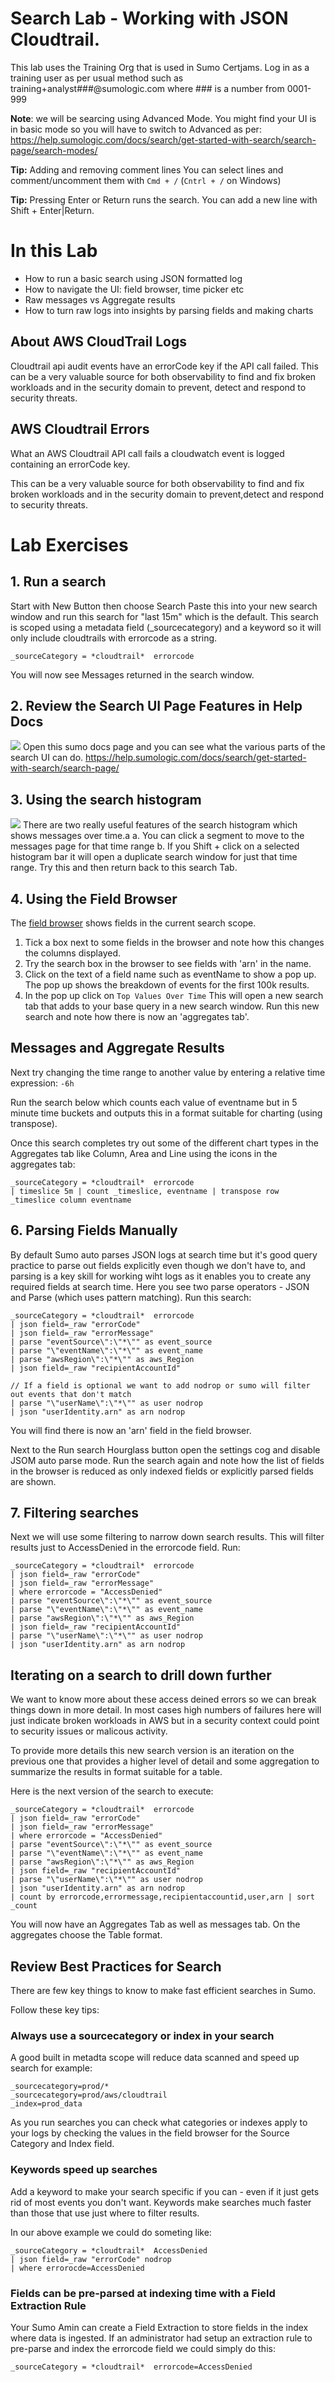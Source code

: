 # Search Lab - Working with JSON Cloudtrail.
This lab uses the Training Org that is used in Sumo Certjams.
Log in as a training user as per usual method such as training+analyst###@sumologic.com where ### is a number from 0001-999

**Note**: we will be searcing using Advanced Mode. You might find your UI is in basic mode so you will have to switch to Advanced as per: https://help.sumologic.com/docs/search/get-started-with-search/search-page/search-modes/


**Tip:** Adding and removing comment lines
You can select lines and comment/uncomment them with ```Cmd + /``` (```Cntrl + /``` on Windows)

**Tip:** Pressing Enter or Return runs the search. You can add a new line with Shift + Enter|Return.

# In this Lab
- How to run a basic search using JSON formatted log
- How to navigate the UI: field browser, time picker etc
- Raw messages vs Aggregate results
- How to turn raw logs into insights by parsing fields and making charts

## About AWS CloudTrail Logs
Cloudtrail api audit events have an errorCode key if the API call failed.
This can be a very valuable source for both observability to find and fix broken workloads and in the security domain to prevent, detect and respond to security threats.

## AWS Cloudtrail Errors
What an AWS Cloudtrail API call fails a cloudwatch event is logged containing an errorCode key.

This can be a very valuable source for both observability to find and fix broken workloads and in the security domain to prevent,detect and respond to security threats.

# Lab Exercises

## 1. Run a search
Start with New Button then choose Search
Paste this into your new search window and run this search for "last 15m" which is the default. This search is scoped using a metadata field (_sourcecategory) and a keyword so it will only include cloudtrails with errorcode as a string.

```
_sourceCategory = *cloudtrail*  errorcode
```

You will now see Messages returned in the search window.

## 2. Review the Search UI Page Features in Help Docs
![](search_page.png)
Open this sumo docs page and you can see what the various parts of the search UI can do.
https://help.sumologic.com/docs/search/get-started-with-search/search-page/

## 3. Using the search histogram
![](histogram.png)
There are two really useful features of the search histogram which shows messages over time.a
a. You can click a segment to move to the messages page for that time range
b. If you Shift + click on a selected histogram bar it will open a duplicate search window for just that time range. Try this and then return back to this search Tab.

## 4. Using the Field Browser
The [field browser](https://help.sumologic.com/docs/search/get-started-with-search/search-page/field-browser/) shows fields in the current search scope. 
1. Tick a box next to some fields in the browser and note how this changes the columns displayed.  
2. Try the search box in the browser to see fields with 'arn' in the name.
3. Click on the text of a field name such as eventName to show a pop up. The pop up shows the breakdown of events for the first 100k results. 
4.  In the pop up click on ```Top Values Over Time``` This will open a new search tab that adds to your base query in a new search window. Run this new search and note how there is now an 'aggregates tab'. 



## Messages and Aggregate Results
Next try changing the time range to another value by entering a relative time expression:
```-6h```

Run the search below which counts each value of eventname but in 5 minute time buckets and outputs this in a format suitable for charting (using transpose). 

Once this search completes try out some of the different chart types in the Aggregates tab like Column, Area and Line using the icons in the aggregates tab:
```
_sourceCategory = *cloudtrail*  errorcode
| timeslice 5m | count _timeslice, eventname | transpose row _timeslice column eventname
```

## 6. Parsing Fields Manually
By default Sumo auto parses JSON logs at search time but it's good query practice to parse out fields explicitly even though we don't have to, and parsing is a key skill for working wiht logs as it enables you to create any required fields at search time.
Here you see two parse operators - JSON and Parse (which uses pattern matching). Run this search:

```
_sourceCategory = *cloudtrail*  errorcode
| json field=_raw "errorCode" 
| json field=_raw "errorMessage"
| parse "eventSource\":\"*\"" as event_source 
| parse "\"eventName\":\"*\"" as event_name 
| parse "awsRegion\":\"*\"" as aws_Region 
| json field=_raw "recipientAccountId"

// If a field is optional we want to add nodrop or sumo will filter out events that don't match
| parse "\"userName\":\"*\"" as user nodrop
| json "userIdentity.arn" as arn nodrop
```

You will find there is now an 'arn' field in the field browser. 

Next to the Run search Hourglass button open the settings cog and disable JSOM auto parse mode. Run the search again and note how the list of fields in the browser is reduced as only indexed fields or explicitly parsed fields are shown.

## 7. Filtering searches
Next we will use some filtering to narrow down search results.
This will filter results just to AccessDenied in the errorcode field. Run:
```
_sourceCategory = *cloudtrail*  errorcode
| json field=_raw "errorCode" 
| json field=_raw "errorMessage"
| where errorcode = "AccessDenied"
| parse "eventSource\":\"*\"" as event_source 
| parse "\"eventName\":\"*\"" as event_name 
| parse "awsRegion\":\"*\"" as aws_Region 
| json field=_raw "recipientAccountId"
| parse "\"userName\":\"*\"" as user nodrop
| json "userIdentity.arn" as arn nodrop
```

## Iterating on a search to drill down further
We want to know more about these access deined errors so we can break things down in more detail. In most cases high numbers of failures here will just indicate broken workloads in AWS but in a security context could point to security issues or malicous activity.

To provide more details this new search version is an iteration on the previous one that provides a higher level of detail and some aggregation to summarize the results in format suitable for a table.  

Here is the next version of the search to execute:
```
_sourceCategory = *cloudtrail*  errorcode
| json field=_raw "errorCode" 
| json field=_raw "errorMessage"
| where errorcode = "AccessDenied"
| parse "eventSource\":\"*\"" as event_source 
| parse "\"eventName\":\"*\"" as event_name 
| parse "awsRegion\":\"*\"" as aws_Region 
| json field=_raw "recipientAccountId"
| parse "\"userName\":\"*\"" as user nodrop
| json "userIdentity.arn" as arn nodrop
| count by errorcode,errormessage,recipientaccountid,user,arn | sort _count
```

You will now have an Aggregates Tab as well as messages tab. 
On the aggregates choose the Table format. 

## Review Best Practices for Search
There are few key things to know to make fast efficient searches in Sumo. 

Follow these key tips:
### Always use a sourcecategory or index in your search 
A good built in metadta scope will reduce data scanned and speed up search for example:
``` 
_sourcecategory=prod/*
_sourcecategory=prod/aws/cloudtrail
_index=prod_data
```
As you run searches you can check what categories or indexes apply to your logs by checking the values in the field browser for the Source Category and Index field.

### Keywords speed up searches
Add a keyword to make your search specific if you can - even if it just gets rid of most events you don't want. Keywords make searches much faster than those that use just where to filter results.

In our above example we could do someting like:
```
_sourceCategory = *cloudtrail*  AccessDenied
| json field=_raw "errorCode" nodrop
| where errorocde=AccessDenied
```

### Fields can be pre-parsed at indexing time with a Field Extraction Rule
Your Sumo Amin can create a Field Extraction to store fields in the index where data is ingested. If an administrator had setup an extraction rule to pre-parse and index the errorcode field we could simply do this:
```
_sourceCategory = *cloudtrail*  errorcode=AccessDenied
```
